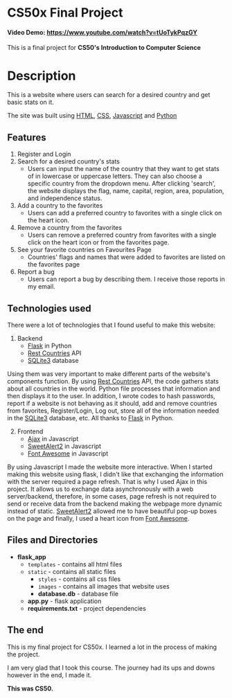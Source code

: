 # CS50x Final Project

#### Video Demo: <https://www.youtube.com/watch?v=tUoTykPqzGY>


This is a final project for **CS50's Introduction to Computer Science**

# Description

This is a website where users can search for a desired country and get basic stats on it. 

The site was built using [HTML](https://en.wikipedia.org/wiki/HTML), [CSS](https://en.wikipedia.org/wiki/CSS), [Javascript](https://en.wikipedia.org/wiki/Javascript) and [Python](https://en.wikipedia.org/wiki/Python)

## Features
1. Register and Login
2. Search for a desired country's stats
   - Users can input the name of the country that they want to get stats of in lowercase or uppercase letters. They can also choose a specific country from the dropdown 
   menu. After clicking 'search', the website displays the flag, name, capital, region, area, population, and independence status.
3. Add a country to the favorites
   - Users can add a preferred country to favorites with a single click on the heart icon.
4. Remove a country from the favorites
   - Users can remove a preferred country from favorites with a single click on the heart icon or from the favorites page.
5. See your favorite countries on Favourites Page
   - Countries' flags and names that were added to favorites are listed on the favorites page
6. Report a bug
   - Users can report a bug by describing them. I receive those reports in my email.

## Technologies used
There were a lot of technologies that I found useful to make this website:
1. Backend
   - [Flask](https://flask.palletsprojects.com/en/2.2.x/) in Python
   - [Rest Countries](https://restcountries.com/) API
   - [SQLite3](https://sqlite.org/index.html) database

Using them was very important to make different parts of the website's components function. By using [Rest Countries](https://restcountries.com/) API, the code gathers stats about all countries in the world. Python file processes that information and then displays it to the user. In addition, I wrote codes to hash passwords, report if a website is not behaving as it should, add and remove countries from favorites, Register/Login, Log out, store all of the information needed in the [SQLite3](https://sqlite.org/index.html) database, etc. All thanks to [Flask](https://flask.palletsprojects.com/en/2.2.x/) in Python.

2. Frontend
   - [Ajax](https://ka.wikipedia.org/wiki/Ajax) in Javascript
   - [SweetAlert2](https://sweetalert2.github.io/) in Javascript
   - [Font Awesome](https://fontawesome.com/) in Javascript

By using Javascript I made the website more interactive. When I started making this website using flask, I didn't like that exchanging the information with the server required a page refresh. That is why I used Ajax in this project. It allows us to exchange data asynchronously with a web server/backend, therefore, in some cases, page refresh is not required to send or receive data from the backend making the webpage more dynamic instead of static. [SweetAlert2](https://sweetalert2.github.io/) allowed me to have beautiful pop-up boxes on the page and finally, I used a heart icon from [Font Awesome](https://fontawesome.com/).

 

 
## Files and Directories
- **flask_app**
   - `templates` - contains all html files
   - `static` - contains all static files
      - `styles` - contains all css files
      - `images` - contains all images that website uses
      - **database.db** - database file
   - **app.py** - flask application
   - **requirements.txt** - project dependencies


## The end

This is my final project for CS50x. I learned a lot in the process of making the project. 

I am very glad that I took this course. The journey had its ups and downs however in the end, I made it.

**This was CS50.**
